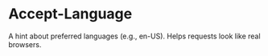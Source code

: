 # Accept-Language

A hint about preferred languages (e.g., en-US). Helps requests look like real browsers.
